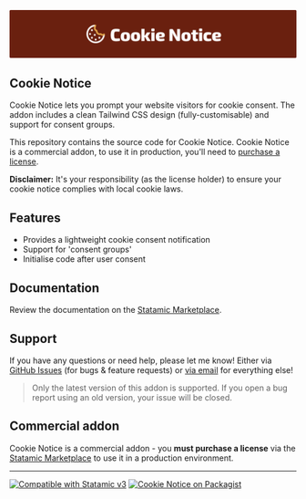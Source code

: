 <!-- statamic:hide -->

![Banner](./banner.png)

## Cookie Notice

<!-- /statamic:hide -->

Cookie Notice lets you prompt your website visitors for cookie consent. The addon includes a clean Tailwind CSS design (fully-customisable) and support for consent groups.

This repository contains the source code for Cookie Notice. Cookie Notice is a commercial addon, to use it in production, you'll need to [purchase a license](https://statamic.com/cookie-notice).

**Disclaimer:** It's your responsibility (as the license holder) to ensure your cookie notice complies with local cookie laws.

## Features

- Provides a lightweight cookie consent notification
- Support for 'consent groups'
- Initialise code after user consent

## Documentation

Review the documentation on the [Statamic Marketplace](https://statamic.com/addons/duncanmcclean/cookie-notice/docs).

## Support

If you have any questions or need help, please let me know! Either via [GitHub Issues](https://github.com/duncanmcclean/cookie-notice/issues/new/choose) (for bugs & feature requests) or [via email](mailto:hello@doublethree.digital) for everything else!

> Only the latest version of this addon is supported. If you open a bug report using an old version, your issue will be closed.

## Commercial addon

Cookie Notice is a commercial addon - you **must purchase a license** via the [Statamic Marketplace](https://statamic.com/addons/duncanmcclean/cookie-notice) to use it in a production environment.

<!-- statamic:hide -->

---

<p>
<a href="https://statamic.com"><img src="https://img.shields.io/badge/Statamic-3.3+-FF269E?style=for-the-badge" alt="Compatible with Statamic v3"></a>
<a href="https://packagist.org/packages/doublethreedigital/cookie-notice/stats"><img src="https://img.shields.io/packagist/v/doublethreedigital/cookie-notice?style=for-the-badge" alt="Cookie Notice on Packagist"></a>
</p>

<!-- /statamic:hide -->
